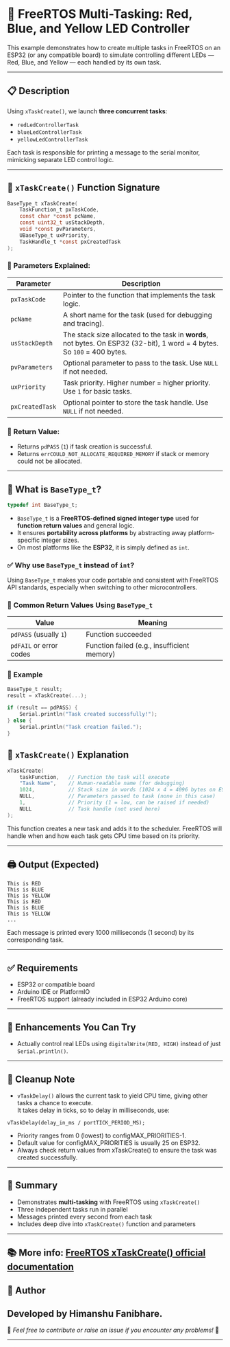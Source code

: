 # 🧠 FreeRTOS Multi-Tasking: Red, Blue, and Yellow LED Controller

This example demonstrates how to create multiple tasks in FreeRTOS on an ESP32 (or any compatible board) to simulate controlling different LEDs — Red, Blue, and Yellow — each handled by its own task.

---

## 📋 Description

Using `xTaskCreate()`, we launch **three concurrent tasks**:
- `redLedControllerTask`
- `blueLedControllerTask`
- `yellowLedControllerTask`

Each task is responsible for printing a message to the serial monitor, mimicking separate LED control logic.


---

## 🧠 `xTaskCreate()` Function Signature

```c
BaseType_t xTaskCreate(
    TaskFunction_t pxTaskCode,
    const char *const pcName,
    const uint32_t usStackDepth,
    void *const pvParameters,
    UBaseType_t uxPriority,
    TaskHandle_t *const pxCreatedTask
);
```

### 📌 Parameters Explained:

| Parameter           | Description |
|---------------------|-------------|
| `pxTaskCode`        | Pointer to the function that implements the task logic. |
| `pcName`            | A short name for the task (used for debugging and tracing). |
| `usStackDepth`      | The stack size allocated to the task in **words**, not bytes. On ESP32 (32-bit), 1 word = 4 bytes. So `100` = 400 bytes. |
| `pvParameters`      | Optional parameter to pass to the task. Use `NULL` if not needed. |
| `uxPriority`        | Task priority. Higher number = higher priority. Use `1` for basic tasks. |
| `pxCreatedTask`     | Optional pointer to store the task handle. Use `NULL` if not needed. |

### 🔁 Return Value:
- Returns `pdPASS` (`1`) if task creation is successful.
- Returns `errCOULD_NOT_ALLOCATE_REQUIRED_MEMORY` if stack or memory could not be allocated.

---

## 📘 What is `BaseType_t`?

```c
typedef int BaseType_t;
```

- `BaseType_t` is a **FreeRTOS-defined signed integer type** used for **function return values** and general logic.
- It ensures **portability across platforms** by abstracting away platform-specific integer sizes.
- On most platforms like the **ESP32**, it is simply defined as `int`.

### ✅ Why use `BaseType_t` instead of `int`?

Using `BaseType_t` makes your code portable and consistent with FreeRTOS API standards, especially when switching to other microcontrollers.

### 🧪 Common Return Values Using `BaseType_t`

| Value                          | Meaning                                      |
|-------------------------------|----------------------------------------------|
| `pdPASS` (usually `1`)        | Function succeeded                           |
| `pdFAIL` or error codes       | Function failed (e.g., insufficient memory)  |

### 🧠 Example

```c
BaseType_t result;
result = xTaskCreate(...);

if (result == pdPASS) {
    Serial.println("Task created successfully!");
} else {
    Serial.println("Task creation failed.");
}
```

## 🧠 `xTaskCreate()`  Explanation

```c
xTaskCreate(
    taskFunction,   // Function the task will execute
    "Task Name",    // Human-readable name (for debugging)
    1024,           // Stack size in words (1024 x 4 = 4096 bytes on ESP32)
    NULL,           // Parameters passed to task (none in this case)
    1,              // Priority (1 = low, can be raised if needed)
    NULL            // Task handle (not used here)
);
```

This function creates a new task and adds it to the scheduler. FreeRTOS will handle when and how each task gets CPU time based on its priority.

---

## 🖨️ Output (Expected)

```
This is RED
This is BLUE
This is YELLOW
This is RED
This is BLUE
This is YELLOW
...
```

Each message is printed every 1000 milliseconds (1 second) by its corresponding task.

---

## ✅ Requirements

- ESP32 or compatible board
- Arduino IDE or PlatformIO
- FreeRTOS support (already included in ESP32 Arduino core)

---

## 🧩 Enhancements You Can Try

- Actually control real LEDs using `digitalWrite(RED, HIGH)` instead of just `Serial.println()`.
---

## 🧼 Cleanup Note

- `vTaskDelay()` allows the current task to yield CPU time, giving other tasks a chance to execute.  
It takes delay in ticks, so to delay in milliseconds, use:

```
vTaskDelay(delay_in_ms / portTICK_PERIOD_MS);
```
- Priority ranges from 0 (lowest) to configMAX_PRIORITIES-1. 
- Default value for configMAX_PRIORITIES is usually 25 on ESP32.
- Always check return values from xTaskCreate() to ensure the task was created successfully.
---

## 📌 Summary

- Demonstrates **multi-tasking** with FreeRTOS using `xTaskCreate()`
- Three independent tasks run in parallel
- Messages printed every second from each task
- Includes deep dive into `xTaskCreate()` function and parameters
---

📚 More info: [FreeRTOS xTaskCreate() official documentation](https://www.freertos.org/a00125.html)
---

## 👤 Author
Developed by **Himanshu Fanibhare**.
---

📌 *Feel free to contribute or raise an issue if you encounter any problems!* 🚀

---

